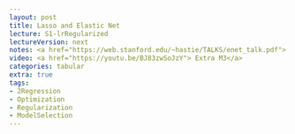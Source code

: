 ```yaml
---
layout: post
title: Lasso and Elastic Net
lecture: S1-lrRegularized
lectureVersion: next
notes: <a href="https://web.stanford.edu/~hastie/TALKS/enet_talk.pdf"> Elastic paper </a>  
video: <a href="https://youtu.be/BJ83zwSoJzY"> Extra M3</a> 
categories: tabular
extra: true
tags:
- 2Regression
- Optimization
- Regularization
- ModelSelection
---
```

